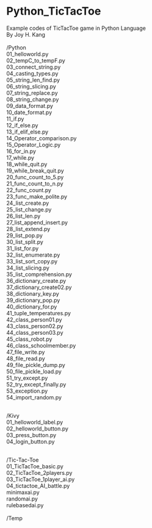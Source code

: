 # Python_TicTacToe<br>
Example codes of TicTacToe game in Python Language<br>
By Joy H. Kang<br>
<br>
/Python<br>
01_helloworld.py<br>
02_tempC_to_tempF.py<br>
03_connect_string.py<br>
04_casting_types.py<br>
05_string_len_find.py<br>
06_string_slicing.py<br>
07_string_replace.py<br>
08_string_change.py<br>
09_data_format.py<br>
10_date_format.py<br>
11_if.py<br>
12_if_else.py<br>
13_if_elif_else.py<br>
14_Operator_comparison.py<br>
15_Operator_Logic.py<br>
16_for_in.py<br>
17_while.py<br>
18_while_quit.py<br>
19_while_break_quit.py<br>
20_func_count_to_5.py<br>
21_func_count_to_n.py<br>
22_func_count.py<br>
23_func_make_polite.py<br>
24_list_create.py<br>
25_list_change.py<br>
26_list_len.py<br>
27_list_append_insert.py<br>
28_list_extend.py<br>
29_list_pop.py<br>
30_list_split.py<br>
31_list_for.py<br>
32_list_enumerate.py<br>
33_list_sort_copy.py<br>
34_list_slicing.py<br>
35_list_comprehension.py<br>
36_dictionary_create.py<br>
37_dictionary_create02.py<br>
38_dictionary_key.py<br>
39_dictionary_pop.py<br>
40_dictionary_for.py<br>
41_tuple_temperatures.py<br>
42_class_person01.py<br>
43_class_person02.py<br>
44_class_person03.py<br>
45_class_robot.py<br>
46_class_schoolmember.py<br>
47_file_write.py<br>
48_file_read.py<br>
49_file_pickle_dump.py<br>
50_file_pickle_load.py<br>
51_try_except.py<br>
52_try_except_finally.py<br>
53_exception.py<br>
54_import_random.py<br>
<br>

/Kivy<br>
01_helloworld_label.py<br>
02_helloworld_button.py<br>
03_press_button.py<br>
04_login_button.py<br>
<br>

/Tic-Tac-Toe<br>
01_TicTacToe_basic.py<br>
02_TicTacToe_2players.py<br>
03_TicTacToe_1player_ai.py<br>
04_tictactoe_AI_battle.py<br>
minimaxai.py<br>
randomai.py<br>
rulebasedai.py<br>
<br>
/Temp

